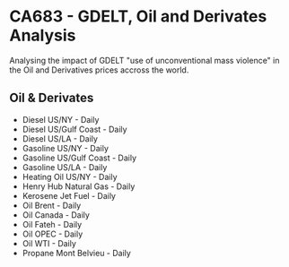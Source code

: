 # CA683 - GDELT, Oil and Derivates Analysis

Analysing the impact of GDELT "use of unconventional mass violence" in the Oil and Derivatives prices accross the world.

Oil & Derivates
---------------
* Diesel US/NY - Daily
* Diesel US/Gulf Coast - Daily
* Diesel US/LA - Daily
* Gasoline US/NY - Daily
* Gasoline US/Gulf Coast - Daily
* Gasoline US/LA - Daily
* Heating Oil US/NY - Daily
* Henry Hub Natural Gas - Daily
* Kerosene Jet Fuel - Daily
* Oil Brent - Daily
* Oil Canada - Daily
* Oil Fateh - Daily
* Oil OPEC - Daily
* Oil WTI - Daily
* Propane Mont Belvieu - Daily
